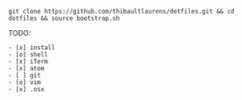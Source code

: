 ```
git clone https://github.com/thibaultlaurens/dotfiles.git && cd dotfiles && source bootstrap.sh
```

TODO:

    - [x] install
    - [o] shell
    - [x] iTerm
    - [x] atom
    - [ ] git
    - [o] vim
    - [x] .osx
